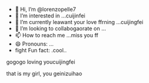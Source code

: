 - 👋 Hi, I’m @lorenzopelle7
- 👀 I’m interested in ...cuijinfei
- 🌱 I’m currently leawant your love ffrning ...cuijingfei
- 💞️ I’m looking to collabogaorate on ...
- 📫 How to reach me ...miss you ff
- 😄 Pronouns: ...
- fight Fun fact: .cool..

<!---the best wishes to youaini520
lorenzopelle7wogeinisuoyou/lorenzopelle7 is a ✨ special ✨ repository because its `README.md` (this file) appears on your GitHforyoueverydaiub profile.
You can click the missyouPreview link to take a look at your changes.
--->gogogo loving youcuijingfei
that is my girl, you
geinizuihao
